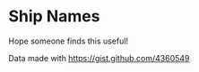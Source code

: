 Ship Names
==========

Hope someone finds this useful!

Data made with https://gist.github.com/4360549
